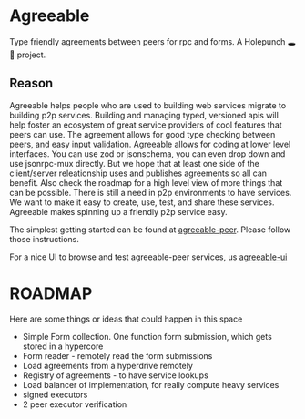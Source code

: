 Agreeable
==========

Type friendly agreements between peers for rpc and forms. A Holepunch 🕳🥊 project.

Reason
------
Agreeable helps people who are used to building web services migrate to building p2p services. Building and managing typed, versioned apis will help foster an ecosystem of great service providers of cool features that peers can use. The agreement allows for good type checking between peers, and easy input validation. Agreeable allows for coding at lower level interfaces. You can use zod or jsonschema, you can even drop down and use jsonrpc-mux directly. But we hope that at least one side of the client/server releationship uses and publishes agreements so all can benefit. Also check the roadmap for a high level view of more things that can be possible.
There is still a need in p2p environments to have services. We want to make it easy to create, use, test, and share
these services. Agreeable makes spinning up a friendly p2p service easy. 

The simplest getting started can be found at [agreeable-peer](https://github.com/ryanramage/agreeable-peer). Please follow those instructions.

For a nice UI to browse and test agreeable-peer services, us [agreeable-ui](https://github.com/ryanramage/agreeable-ui)


ROADMAP
===========

Here are some things or ideas that could happen in this space

 - Simple Form collection. One function form submission, which gets stored in a hypercore
 - Form reader - remotely read the form submissions
 - Load agreements from a hyperdrive remotely
 - Registry of agreements - to have service lookups 
 - Load balancer of implementation, for really compute heavy services 
 - signed executors 
 - 2 peer executor verification


